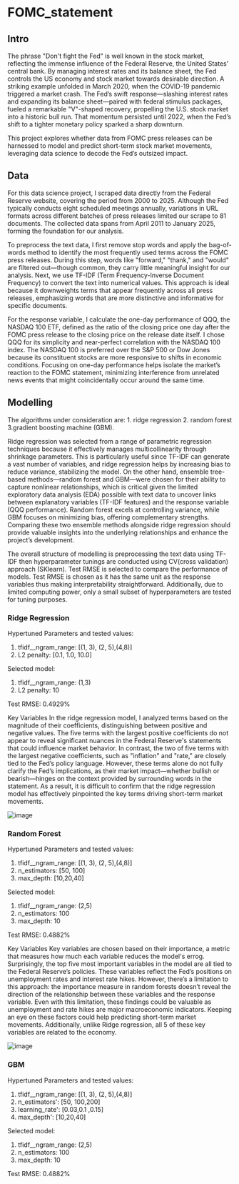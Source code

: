 # FOMC_statement

## Intro

The phrase "Don't fight the Fed" is well known in the stock market, reflecting the immense influence of the Federal Reserve, the United States' central bank. By managing interest rates and its balance sheet, the Fed controls the US economy and stock market towards desirable direction. A striking example unfolded in March 2020, when the COVID-19 pandemic triggered a market crash. The Fed’s swift response—slashing interest rates and expanding its balance sheet—paired with federal stimulus packages, fueled a remarkable "V"-shaped recovery, propelling the U.S. stock market into a historic bull run. That momentum persisted until 2022, when the Fed’s shift to a tighter monetary policy sparked a sharp downturn.

This project explores whether data from FOMC press releases can be harnessed to model and predict short-term stock market movements, leveraging data science to decode the Fed’s outsized impact.

## Data

For this data science project, I scraped data directly from the Federal Reserve website, covering the period from 2000 to 2025. Although the Fed typically conducts eight scheduled meetings annually, variations in URL formats across different batches of press releases limited our scrape to 81 documents. The collected data spans from April 2011 to January 2025, forming the foundation for our analysis.

To preprocess the text data, I first remove stop words and apply the bag-of-words method to identify the most frequently used terms across the FOMC press releases. During this step, words like "forward," "thank," and "would" are filtered out—though common, they carry little meaningful insight for our analysis. Next, we use TF-IDF (Term Frequency-Inverse Document Frequency) to convert the text into numerical values. This approach is ideal because it downweights terms that appear frequently across all press releases, emphasizing words that are more distinctive and informative for specific documents.

For the response variable, I calculate the one-day performance of QQQ, the NASDAQ 100 ETF, defined as the ratio of the closing price one day after the FOMC press release to the closing price on the release date itself. I chose QQQ for its simplicity and near-perfect correlation with the NASDAQ 100 index. The NASDAQ 100 is preferred over the S&P 500 or Dow Jones because its constituent stocks are more responsive to shifts in economic conditions. Focusing on one-day performance helps isolate the market’s reaction to the FOMC statement, minimizing interference from unrelated news events that might coincidentally occur around the same time.

## Modelling

The algorithms under consideration are: 1. ridge regression 2. random forest 3.gradient boosting machine (GBM). 

Ridge regression was selected from a range of parametric regression techniques because it effectively manages multicollinearity through shrinkage parameters. This is particularly useful since TF-IDF can generate a vast number of variables, and ridge regression helps by increasing bias to reduce variance, stabilizing the model. On the other hand, ensemble tree-based methods—random forest and GBM—were chosen for their ability to capture nonlinear relationships, which is critical given the limited exploratory data analysis (EDA) possible with text data to uncover links between explanatory variables (TF-IDF features) and the response variable (QQQ performance). Random forest excels at controlling variance, while GBM focuses on minimizing bias, offering complementary strengths. Comparing these two ensemble methods alongside ridge regression should provide valuable insights into the underlying relationships and enhance the project’s development.

The overall structure of modelling is preprocessing the text data using TF-IDF then hyperparameter tunings are conducted using CV(cross validation) approach (SKlearn). Test RMSE is selected to compare the performance of models. Test RMSE is chosen as it has the same unit as the response variables thus making interpretability straightforward. Additionally, due to limited computing power, only a small subset of hyperparameters are tested for tuning purposes.

### Ridge Regression

Hypertuned Parameters and tested values:
1. tfidf__ngram_range:  [(1, 3), (2, 5),(4,8)]
2. L2 penalty: [0.1, 1.0, 10.0]

Selected model:
1. tfidf__ngram_range: (1,3)
2. L2 penalty: 10

Test RMSE:
  0.4929%

Key Variables
In the ridge regression model, I analyzed terms based on the magnitude of their coefficients, distinguishing between positive and negative values. The five terms with the largest positive coefficients do not appear to reveal significant nuances in the Federal Reserve's statements that could influence market behavior. In contrast, the two of five terms with the largest negative coefficients, such as "inflation" and "rate," are closely tied to the Fed’s policy language. However, these terms alone do not fully clarify the Fed’s implications, as their market impact—whether bullish or bearish—hinges on the context provided by surrounding words in the statement. As a result, it is difficult to confirm that the ridge regression model has effectively pinpointed the key terms driving short-term market movements.

![image](https://github.com/user-attachments/assets/40029b72-0e48-4628-b2d5-aab154df9f39)

### Random Forest

Hypertuned Parameters and tested values:
1. tfidf__ngram_range: [(1, 3), (2, 5),(4,8)]
2. n_estimators: [50, 100]
3. max_depth: [10,20,40]

Selected model:
1. tfidf__ngram_range: (2,5)
2. n_estimators: 100
3. max_depth: 10

Test RMSE: 0.4882%

Key Variables
Key variables are chosen based on their importance, a metric that measures how much each variable reduces the model's errog. Surprisingly, the top five most important variables in the model are all tied to the Federal Reserve’s policies. These variables reflect the Fed’s positions on unemployment rates and interest rate hikes. However, there’s a limitation to this approach: the importance measure in random forests doesn’t reveal the direction of the relationship between these variables and the response variable. Even with this limitation, these findings could be valuable as unemployment and rate hikes are major macroeconomic indicators. Keeping an eye on these factors could help predicting short-term market movements. Additionally, unlike Ridge regression, all 5 of these key variables are related to the economy.

![image](https://github.com/user-attachments/assets/dc076d38-51a1-4686-8bc6-6853f5519681)


### GBM

Hypertuned Parameters and tested values:
1. tfidf__ngram_range: [(1, 3), (2, 5),(4,8)]
2. n_estimators': [50, 100,200]
3. learning_rate': [0.03,0.1 ,0.15]
4. max_depth': [10,20,40]

Selected model:
1. tfidf__ngram_range: (2,5)
2. n_estimators: 100
3. max_depth: 10

Test RMSE: 0.4882%

  



